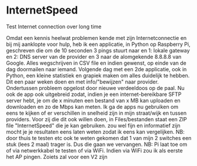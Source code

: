 # InternetSpeed
Test Internet connection over long time

Omdat een kennis heelwat problemen kende met zijn Internetconnectie en bij mij aanklopte voor hulp, heb ik een applicatie, in Python op Raspberry Pi, geschreven die om de 10 seconden 3 pings stuurt naar en 1: lokale gateway en 2: DNS server van de provider en 3 naar de alomgekende 8.8.8.8 van Google. Alles wegschrijven in CSV file en indien gewenst, op einde van de dag doormailen naar iemand. 
Volgende dag met een 2de applicatie, ook in Python, een kleine statistiek en grapiek maken om alles duidelijk te hebben. Dit een paar weken doen en met info/"bewijzen" naar provider. Ondertussen probleem opgelost door nieuwe verdeeldoos op de paal. 
Nu ook de app ook uitgebreid zodat, indien je een internet-bereikbare SFTP server hebt, je om de x minuten een bestand van x MB kan uploaden en downloaden en zo de Mbps kan meten. 
Ik ga de apps nu gebruiken om eens te kijken of er verschillen in snelheid zijn in mijn straat/wijk en tussen providers. 
Voor zij die dit ook willen doen, in Files/bestanden staat een ZIP file "InternetSpeed" die je kan gebruiken. zou wel fijn en informatief zijn mocht je je resultaten eens laten weten zodat ik eens kan vergelijken. 
NB: door thuis te testen etc ook te weten gekomen dat 1 van mijn 2 switches een stuk (lees 2 maal) trager is. Dus die gaan we vervangen.
NB: Pi laat toe om of via netwerkkabel te testen of via WiFi. Indien via WiFi zou ik als eerste het AP pingen. Zoiets zal voor een V2 zijn
